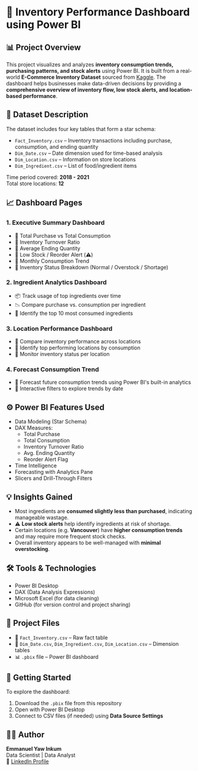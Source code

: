 # 🧮 Inventory Performance Dashboard using Power BI

## 📊 Project Overview

This project visualizes and analyzes **inventory consumption trends, purchasing patterns, and stock alerts** using Power BI. It is built from a real-world **E-Commerce Inventory Dataset** sourced from [Kaggle](https://www.kaggle.com/). The dashboard helps businesses make data-driven decisions by providing a **comprehensive overview of inventory flow, low stock alerts, and location-based performance**.

## 📁 Dataset Description

The dataset includes four key tables that form a star schema:
- `Fact_Inventory.csv` – Inventory transactions including purchase, consumption, and ending quantity
- `Dim_Date.csv` – Date dimension used for time-based analysis
- `Dim_Location.csv` – Information on store locations
- `Dim_Ingredient.csv` – List of food/ingredient items

Time period covered: **2018 - 2021**  
Total store locations: **12**

## 📈 Dashboard Pages

### 1. Executive Summary Dashboard
- 🔹 Total Purchase vs Total Consumption
- 🔹 Inventory Turnover Ratio
- 🔹 Average Ending Quantity
- 🔹 Low Stock / Reorder Alert (⚠️)
- 🔹 Monthly Consumption Trend
- 🔹 Inventory Status Breakdown (Normal / Overstock / Shortage)

### 2. Ingredient Analytics Dashboard
- 📦 Track usage of top ingredients over time
- 📉 Compare purchase vs. consumption per ingredient
- 📌 Identify the top 10 most consumed ingredients

### 3. Location Performance Dashboard
- 📍 Compare inventory performance across locations
- 🌆 Identify top performing locations by consumption
- 🧾 Monitor inventory status per location

### 4. Forecast Consumption Trend
- 🔮 Forecast future consumption trends using Power BI's built-in analytics
- 📅 Interactive filters to explore trends by date

## ⚙️ Power BI Features Used
- Data Modeling (Star Schema)
- DAX Measures:
  - Total Purchase
  - Total Consumption
  - Inventory Turnover Ratio
  - Avg. Ending Quantity
  - Reorder Alert Flag
- Time Intelligence
- Forecasting with Analytics Pane
- Slicers and Drill-Through Filters

## 💡 Insights Gained
- Most ingredients are **consumed slightly less than purchased**, indicating manageable wastage.
- ⚠️ **Low stock alerts** help identify ingredients at risk of shortage.
- Certain locations (e.g. **Vancouver**) have **higher consumption trends** and may require more frequent stock checks.
- Overall inventory appears to be well-managed with **minimal overstocking**.

## 🛠️ Tools & Technologies
- Power BI Desktop
- DAX (Data Analysis Expressions)
- Microsoft Excel (for data cleaning)
- GitHub (for version control and project sharing)

## 📂 Project Files
- 📄 `Fact_Inventory.csv` – Raw fact table
- 📄 `Dim_Date.csv`, `Dim_Ingredient.csv`, `Dim_Location.csv` – Dimension tables
- 📊 `.pbix` file – Power BI dashboard

## 🚀 Getting Started
To explore the dashboard:
1. Download the `.pbix` file from this repository
2. Open with Power BI Desktop
3. Connect to CSV files (if needed) using **Data Source Settings**

## 👨‍💻 Author
**Emmanuel Yaw Inkum**  
Data Scientist | Data Analyst  
📧 [LinkedIn Profile](https://linkedin.com/in/emmanuel-yaw-inkum-769bb1125)
